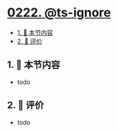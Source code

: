 # [0222. @ts-ignore](https://github.com/tnotesjs/TNotes.typescript/tree/main/notes/0222.%20%40ts-ignore)

<!-- region:toc -->

- [1. 🎯 本节内容](#1--本节内容)
- [2. 🫧 评价](#2--评价)

<!-- endregion:toc -->

## 1. 🎯 本节内容

- todo

## 2. 🫧 评价

- todo
